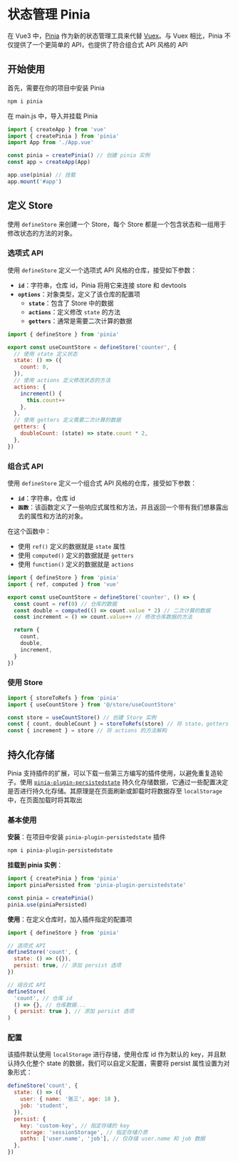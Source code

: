 # 状态管理 Pinia
在 Vue3 中，[Pinia](https://pinia.vuejs.org/zh) 作为新的状态管理工具来代替 [Vuex](https://vuex.vuejs.org/zh/)。与 Vuex 相比，Pinia 不仅提供了一个更简单的 API，也提供了符合组合式 API 风格的 API

## 开始使用

首先，需要在你的项目中安装 Pinia

```bash
npm i pinia
```

在 main.js 中，导入并挂载 Pinia

```js
import { createApp } from 'vue'
import { createPinia } from 'pinia'
import App from './App.vue'

const pinia = createPinia() // 创建 pinia 实例
const app = createApp(App)

app.use(pinia) // 挂载
app.mount('#app')
```

## 定义 Store

使用 `defineStore` 来创建一个 Store，每个 Store 都是一个包含状态和一组用于修改状态的方法的对象。

### 选项式 API

使用 `defineStore` 定义一个选项式 API 风格的仓库，接受如下参数：

- **`id`**：字符串，仓库 id，Pinia 将用它来连接 store 和 devtools
- **`options`**：对象类型，定义了该仓库的配置项
  - **`state`**：包含了 Store 中的数据
  - **`actions`**：定义修改 `state` 的方法
  - **`getters`**：通常是需要二次计算的数据

```js
import { defineStore } from 'pinia'

export const useCountStore = defineStore('counter', {
  // 使用 state 定义状态
  state: () => ({
    count: 0,
  }),
  // 使用 actions 定义修改状态的方法
  actions: {
    increment() {
      this.count++
    },
  },
  // 使用 getters 定义需要二次计算的数据
  getters: {
    doubleCount: (state) => state.count * 2,
  },
})
```

### 组合式 API

使用 `defineStore` 定义一个组合式 API 风格的仓库，接受如下参数：

- **`id`**：字符串，仓库 id
- **`函数`**：该函数定义了一些响应式属性和方法，并且返回一个带有我们想暴露出去的属性和方法的对象。

在这个函数中：

- 使用 `ref()` 定义的数据就是 `state` 属性
- 使用 `computed()` 定义的数据就是 `getters`
- 使用 `function()` 定义的数据就是 `actions`

```js
import { defineStore } from 'pinia'
import { ref, computed } from 'vue'

export const useCountStore = defineStore('counter', () => {
  const count = ref(0) // 仓库的数据
  const double = computed(() => count.value * 2) // 二次计算的数据
  const increment = () => count.value++ // 修改仓库数据的方法

  return {
    count,
    double,
    increment,
  }
})
```

### 使用 Store

```js
import { storeToRefs } from 'pinia'
import { useCountStore } from '@/store/useCountStore'

const store = useCountStore() // 创建 Store 实例
const { count, doubleCount } = storeToRefs(store) // 将 state，getters 转为 ref 响应式
const { increment } = store // 将 actions 的方法解构
```

## 持久化存储

Pinia 支持插件的扩展，可以下载一些第三方编写的插件使用，以避免重复造轮子。使用 [`pinia-plugin-persistedstate`](https://prazdevs.github.io/pinia-plugin-persistedstate/zh/guide/) 持久化存储数据，它通过一些配置决定是否进行持久化存储。其原理是在页面刷新或卸载时将数据存至 `localStorage` 中，在页面加载时将其取出

### 基本使用

**安装**：在项目中安装 `pinia-plugin-persistedstate` 插件

```bash
npm i pinia-plugin-persistedstate
```

**挂载到 pinia 实例**：

```js
import { createPinia } from 'pinia'
import piniaPersisted from 'pinia-plugin-persistedstate'

const pinia = createPinia()
pinia.use(piniaPersisted)
```

**使用**：在定义仓库时，加入插件指定的配置项

```js
import { defineStore } from 'pinia'

// 选项式 API
defineStore('count', {
  state: () => ({}),
  persist: true, // 添加 persist 选项
})

// 组合式 API
defineStore(
  'count', // 仓库 id
  () => {}, // 仓库数据...
  { persist: true }, // 添加 persist 选项
)
```

### 配置

该插件默认使用 `localStorage` 进行存储，使用仓库 id 作为默认的 key，并且默认持久化整个 state 的数据，我们可以自定义配置，需要将 persist 属性设置为对象形式：

```js
defineStore('count', {
  state: () => ({
    user: { name: '张三', age: 18 },
    job: 'student',
  }),
  persist: {
    key: 'custom-key', // 指定存储的 key
    storage: 'sessionStorage', // 指定存储介质
    paths: ['user.name', 'job'], // 仅存储 user.name 和 job 数据
  },
})
```
